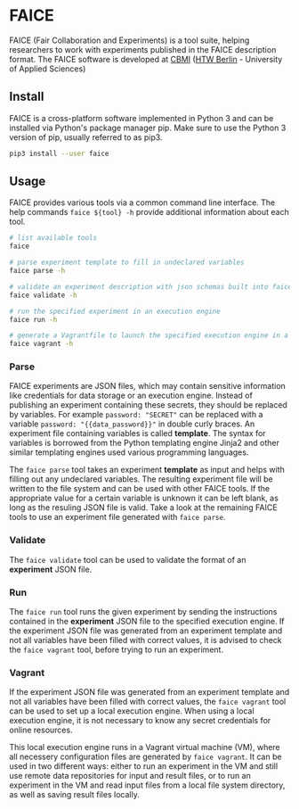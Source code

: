 # FAICE

FAICE (Fair Collaboration and Experiments) is a tool suite, helping researchers to work with experiments published in
the FAICE description format. The FAICE software is developed at [CBMI](https://cbmi.htw-berlin.de/)
([HTW Berlin](https://www.htw-berlin.de/) - University of Applied Sciences)

## Install

FAICE is a cross-platform software implemented in Python 3 and can be installed via Python's package manager pip.
Make sure to use the Python 3 version of pip, usually referred to as pip3.

```bash
pip3 install --user faice
```

## Usage

FAICE provides various tools via a common command line interface. The help commands `faice ${tool} -h`
provide additional information about each tool.

```bash
# list available tools
faice
```

```bash
# parse experiment template to fill in undeclared variables
faice parse -h
```

```bash
# validate an experiment description with json schemas built into faice
faice validate -h
```

```bash
# run the specified experiment in an execution engine
faice run -h
```

```bash
# generate a Vagrantfile to launch the specified execution engine in a virtual machine
faice vagrant -h
```

### Parse

FAICE experiments are JSON files, which may contain sensitive information like credentials for data storage or an
execution engine. Instead of publishing an experiment containing these secrets, they should be replaced by variables.
For example `password: "SECRET"` can be replaced with a variable `password: "{{data_password}}"` in double curly braces.
An experiment file containing variables is called **template**. The syntax for variables is borrowed from the Python
templating engine Jinja2 and other similar templating engines used various programming languages.

The `faice parse` tool takes an experiment **template** as input and helps with filling out any undeclared variables.
The resulting experiment file will be written to the file system and can be used with other FAICE tools. If the
appropriate value for a certain variable is unknown it can be left blank, as long as the resuling JSON file is valid.
Take a look at the remaining FAICE tools to use an experiment file generated with `faice parse`.

### Validate

The `faice validate` tool can be used to validate the format of an **experiment** JSON file.

### Run

The `faice run` tool runs the given experiment by sending the instructions contained in the **experiment** JSON file to
the specified execution engine. If the experiment JSON file was generated from an experiment template and not all
variables have been filled with correct values, it is advised to check the `faice vagrant` tool, before trying to run
an experiment.

### Vagrant

If the experiment JSON file was generated from an experiment template and not all variables have been filled with
correct values, the `faice vagrant` tool can be used to set up a local execution engine. When using a local execution
engine, it is not necessary to know any secret credentials for online resources.

This local execution engine runs in a Vagrant virtual machine (VM), where all necessery configuration files
are generated by `faice vagrant`. It can be used in two different ways: either to run an experiment in the VM and
still use remote data repositories for input and result files, or to run an experiment in the VM and read input files
from a local file system directory, as well as saving result files locally.
